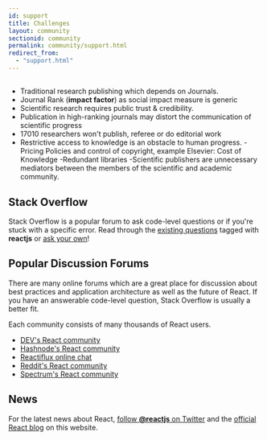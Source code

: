 ```yaml
---
id: support
title: Challenges 
layout: community
sectionid: community
permalink: community/support.html
redirect_from:
  - "support.html"
---
```


## 

- Traditional research publishing which depends on Journals.
- Journal Rank (**impact factor**) as social impact measure is generic
- Scientific research requires public trust & credibility.
- Publication in high-ranking journals may distort the
communication of scientific progress
- 17010 researchers won't publish, referee or do editorial work
- Restrictive access to knowledge is an obstacle to human progress.
-Pricing Policies and control of copyright,
example Elsevier: Cost of Knowledge
-Redundant libraries
-Scientific publishers are unnecessary mediators between the
members of the scientific and academic community.

## Stack Overflow

Stack Overflow is a popular forum to ask code-level questions or if you're stuck with a specific error. Read through the [existing questions](https://stackoverflow.com/questions/tagged/reactjs) tagged with **reactjs** or [ask your own](https://stackoverflow.com/questions/ask?tags=reactjs)!

## Popular Discussion Forums

There are many online forums which are a great place for discussion about best practices and application architecture as well as the future of React. If you have an answerable code-level question, Stack Overflow is usually a better fit.

Each community consists of many thousands of React users.

* [DEV's React community](https://dev.to/t/react)
* [Hashnode's React community](https://hashnode.com/n/reactjs)
* [Reactiflux online chat](https://discord.gg/0ZcbPKXt5bZjGY5n)
* [Reddit's React community](https://www.reddit.com/r/reactjs/)
* [Spectrum's React community](https://spectrum.chat/react)

## News

For the latest news about React, [follow **@reactjs** on Twitter](https://twitter.com/reactjs) and the [official React blog](/blog/) on this website.

